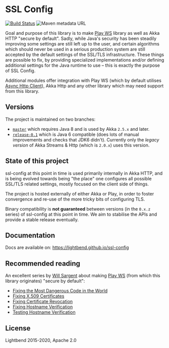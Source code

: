 # SSL Config

[![Build Status](https://travis-ci.org/lightbend/ssl-config.svg?branch=master)](https://travis-ci.org/lightbend/ssl-config) ![Maven metadata URL](https://img.shields.io/maven-metadata/v/http/central.maven.org/maven2/com/typesafe/ssl-config-core_2.12/maven-metadata.xml.svg)

Goal and purpose of this library is to make [Play WS][] library as well as Akka HTTP "secure by default".
Sadly, while Java's security has been steadily improving some settings are still left up to the user,
and certain algorithms which should never be used in a serious production system are still accepted by
the default settings of the SSL/TLS infrastructure. These things are possible to fix, by providing specialized
implementations and/or defining additional settings for the Java runtime to use – this is exactly the purpose of SSL Config.

Additional modules offer integration with Play WS (which by default utilises [Async Http Client][]),
Akka Http and any other library which may need support from this library.

## Versions

The project is maintained on two branches:

- [`master`](https://github.com/lightbend/ssl-config/tree/master) which requires Java 8 and is used by Akka `2.5.x` and later.
- [`release-0.1`](https://github.com/lightbend/ssl-config/tree/release-0.1) which is Java 6 compatible
  (does lots of manual improvements and checks that JDK6 didn't).
  Currently only the *legacy version* of Akka Streams & Http (which is `2.0.x`) uses this version.

## State of this project

ssl-config at this point in time is used primarily internally in Akka HTTP, and is being evolved
towards being "the place" one configures all possible SSL/TLS related settings, mostly focused on
the client side of things.

The project is hosted externally of either Akka or Play, in order to foster convergence and re-use
of the more tricky bits of configuring TLS.

Binary compatibility is **not guaranteed** between versions (in the `0.x.z` series) of ssl-config at this point in time.
We aim to stabilise the APIs and provide a stable release eventually.

## Documentation

Docs are available on: <https://lightbend.github.io/ssl-config>

## Recommended reading

An excellent series by [Will Sargent](https://github.com/wsargent) about making
[Play WS][] (from which this library originates) "secure by default":

- [Fixing the Most Dangerous Code in the World](https://tersesystems.com/blog/2014/01/13/fixing-the-most-dangerous-code-in-the-world/)
- [Fixing X.509 Certificates](https://tersesystems.com/blog/2014/03/20/fixing-x509-certificates/)
- [Fixing Certificate Revocation](https://tersesystems.com/blog/2014/03/22/fixing-certificate-revocation/)
- [Fixing Hostname Verification](https://tersesystems.com/blog/2014/03/23/fixing-hostname-verification/)
- [Testing Hostname Verification](https://tersesystems.com/blog/2014/03/31/testing-hostname-verification)

## License

Lightbend 2015-2020, Apache 2.0

[Async Http Client]: https://github.com/AsyncHttpClient/async-http-client/
[Play WS]: https://www.playframework.com/documentation/latest/ScalaWS
